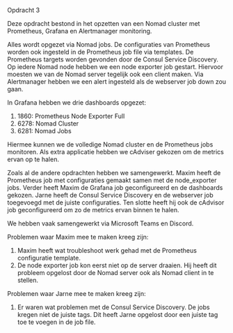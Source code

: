 Opdracht 3Deze opdracht bestond in het opzetten van een Nomad cluster met Prometheus, Grafana en Alertmanager monitoring.Alles wordt opgezet via Nomad jobs. De configuraties van Prometheus worden ook ingesteld in de Prometheus job file via templates.De Prometheus targets worden gevonden door de Consul Service Discovery.Op iedere Nomad node hebben we een node exporter job gestart. Hiervoor moesten we van de Nomad server tegelijk ook een client maken.Via Alertmanager hebben we een alert ingesteld als de webserver job down zou gaan.In Grafana hebben we drie dashboards opgezet: 1) 1860: Prometheus Node Exporter Full2) 6278: Nomad Cluster3) 6281: Nomad Jobs Hiermee kunnen we de volledige Nomad cluster en de Prometheus jobs monitoren.Als extra applicatie hebben we cAdviser gekozen om de metrics ervan op te halen.Zoals al de andere opdrachten hebben we samengewerkt. Maxim heeft de Prometheus job met configuraties gemaakt samen met de node_exporter jobs. Verder heeft Maxim de Grafana job geconfigureerd en de dashboards gekozen.Jarne heeft de Consul Service Discovery en de webserver job toegevoegd met de juiste configuraties. Ten slotte heeft hij ook de cAdvisor job geconfigureerd om zo de metrics ervan binnen te halen.We hebben vaak samengewerkt via Microsoft Teams en Discord.Problemen waar Maxim mee te maken kreeg zijn:1) Maxim heeft wat troubleshoot werk gehad met de Prometheus configuratie template. 2) De node exporter job kon eerst niet op de server draaien. Hij heeft dit probleem opgelost door de Nomad server ook als Nomad client in te stellen.Problemen waar Jarne mee te maken kreeg zijn:1) Er waren wat problemen met de Consul Service Discovery. De jobs kregen niet de juiste tags. Dit heeft Jarne opgelost door een juiste tag toe te voegen in de job file.